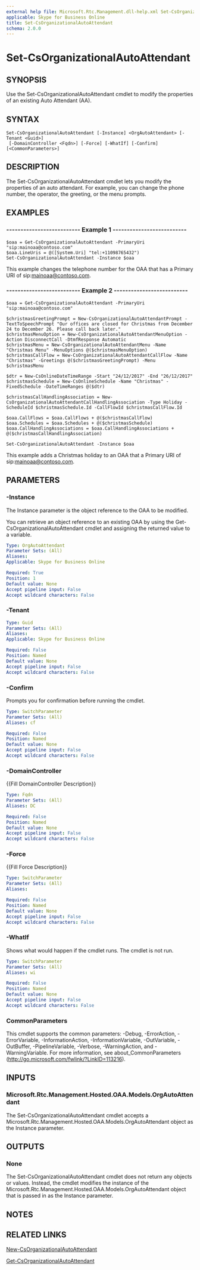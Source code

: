 ```yaml
---
external help file: Microsoft.Rtc.Management.dll-help.xml Set-CsOrganizationalAutoAttendant.xml
applicable: Skype for Business Online
title: Set-CsOrganizationalAutoAttendant
schema: 2.0.0
---
```


# Set-CsOrganizationalAutoAttendant

## SYNOPSIS
Use the Set-CsOrganizationalAutoAttendant cmdlet to modify the properties of an existing Auto Attendant (AA).

## SYNTAX

```
Set-CsOrganizationalAutoAttendant [-Instance] <OrgAutoAttendant> [-Tenant <Guid>]
 [-DomainController <Fqdn>] [-Force] [-WhatIf] [-Confirm] [<CommonParameters>]
```

## DESCRIPTION
The Set-CsOrganizationalAutoAttendant cmdlet lets you modify the properties of an auto attendant. For example, you can change the phone number, the operator, the greeting, or the menu prompts.


## EXAMPLES

### -------------------------- Example 1 --------------------------
```
$oaa = Get-CsOrganizationalAutoAttendant -PrimaryUri "sip:mainoaa@contoso.com"
$oaa.LineUris = @([System.Uri] "tel:+11098765432")
Set-CsOrganizationalAutoAttendant -Instance $oaa
```

This example changes the telephone number for the OAA that has a Primary URI of sip:mainoaa@contoso.com.

### -------------------------- Example 2 --------------------------
```
$oaa = Get-CsOrganizationalAutoAttendant -PrimaryUri "sip:mainoaa@contoso.com"

$christmasGreetingPrompt = New-CsOrganizationalAutoAttendantPrompt -TextToSpeechPrompt "Our offices are closed for Christmas from December 24 to December 26. Please call back later."
$christmasMenuOption = New-CsOrganizationalAutoAttendantMenuOption -Action DisconnectCall -DtmfResponse Automatic 
$christmasMenu = New-CsOrganizationalAutoAttendantMenu -Name "Christmas Menu" -MenuOptions @($christmasMenuOption)
$christmasCallFlow = New-CsOrganizationalAutoAttendantCallFlow -Name "Christmas" -Greetings @($christmasGreetingPrompt) -Menu $christmasMenu

$dtr = New-CsOnlineDateTimeRange -Start "24/12/2017" -End "26/12/2017"
$christmasSchedule = New-CsOnlineSchedule -Name "Christmas" -FixedSchedule -DateTimeRanges @($dtr)

$christmasCallHandlingAssociation = New-CsOrganizationalAutoAttendantCallHandlingAssociation -Type Holiday -ScheduleId $christmasSchedule.Id -CallFlowId $christmasCallFlow.Id

$oaa.CallFlows = $oaa.CallFlows + @($christmasCallFlow)
$oaa.Schedules = $oaa.Schedules + @($christmasSchedule)
$oaa.CallHandlingAssociations = $oaa.CallHandlingAssociations + @($christmasCallHandlingAssociation)

Set-CsOrganizationalAutoAttendant -Instance $oaa
```

This example adds a Christmas holiday to an OAA that a Primary URI of sip:mainoaa@contoso.com.

## PARAMETERS

### -Instance
The Instance parameter is the object reference to the OAA to be modified. 

You can retrieve an object reference to an existing OAA by using the Get-CsOrganizationalAutoAttendant cmdlet and assigning the returned value to a variable.

```yaml
Type: OrgAutoAttendant
Parameter Sets: (All)
Aliases: 
Applicable: Skype for Business Online

Required: True
Position: 1
Default value: None
Accept pipeline input: False
Accept wildcard characters: False
```

### -Tenant

```yaml
Type: Guid
Parameter Sets: (All)
Aliases: 
Applicable: Skype for Business Online

Required: False
Position: Named
Default value: None
Accept pipeline input: False
Accept wildcard characters: False
```

### -Confirm
Prompts you for confirmation before running the cmdlet.

```yaml
Type: SwitchParameter
Parameter Sets: (All)
Aliases: cf

Required: False
Position: Named
Default value: None
Accept pipeline input: False
Accept wildcard characters: False
```

### -DomainController
{{Fill DomainController Description}}

```yaml
Type: Fqdn
Parameter Sets: (All)
Aliases: DC

Required: False
Position: Named
Default value: None
Accept pipeline input: False
Accept wildcard characters: False
```

### -Force
{{Fill Force Description}}

```yaml
Type: SwitchParameter
Parameter Sets: (All)
Aliases:

Required: False
Position: Named
Default value: None
Accept pipeline input: False
Accept wildcard characters: False
```

### -WhatIf
Shows what would happen if the cmdlet runs.
The cmdlet is not run.

```yaml
Type: SwitchParameter
Parameter Sets: (All)
Aliases: wi

Required: False
Position: Named
Default value: None
Accept pipeline input: False
Accept wildcard characters: False
```

### CommonParameters
This cmdlet supports the common parameters: -Debug, -ErrorAction, -ErrorVariable, -InformationAction, -InformationVariable, -OutVariable, -OutBuffer, -PipelineVariable, -Verbose, -WarningAction, and -WarningVariable. For more information, see about_CommonParameters (http://go.microsoft.com/fwlink/?LinkID=113216).

## INPUTS

### Microsoft.Rtc.Management.Hosted.OAA.Models.OrgAutoAttendant
The Set-CsOrganizationalAutoAttendant cmdlet accepts a Microsoft.Rtc.Management.Hosted.OAA.Models.OrgAutoAttendant object as the Instance parameter.


## OUTPUTS

### None
The Set-CsOrganizationalAutoAttendant cmdlet does not return any objects or values. Instead, the cmdlet modifies the instance of the Microsoft.Rtc.Management.Hosted.OAA.Models.OrgAutoAttendant object that is passed in as the Instance parameter.


## NOTES

## RELATED LINKS

[New-CsOrganizationalAutoAttendant](New-CsOrganizationalAutoAttendant.md)

[Get-CsOrganizationalAutoAttendant](Get-CsOrganizationalAutoAttendant.md)

